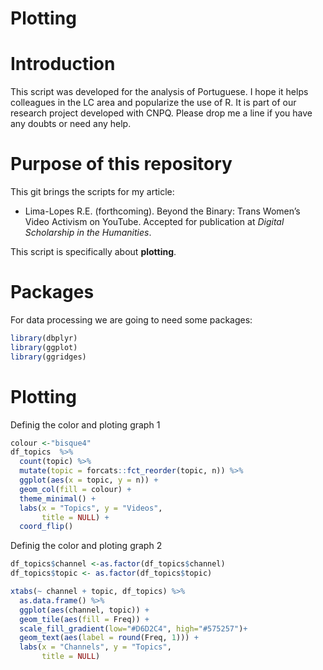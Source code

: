 # Plotting

# Introduction

This script was developed for the analysis of Portuguese. I hope it
helps colleagues in the LC area and popularize the use of R. It is part
of our research project developed with CNPQ. Please drop me a line if
you have any doubts or need any help.

# Purpose of this repository

This git brings the scripts for my article:

-   Lima-Lopes R.E. (forthcoming). Beyond the Binary: Trans Women’s
    Video Activism on YouTube. Accepted for publication at *Digital
    Scholarship in the Humanities*.

This script is specifically about **plotting**.

# Packages

For data processing we are going to need some packages:

``` r
library(dbplyr)
library(ggplot)
library(ggridges)
```

# Plotting

Definig the color and ploting graph 1

``` r
colour <-"bisque4"
df_topics  %>% 
  count(topic) %>% 
  mutate(topic = forcats::fct_reorder(topic, n)) %>% 
  ggplot(aes(x = topic, y = n)) + 
  geom_col(fill = colour) +
  theme_minimal() + 
  labs(x = "Topics", y = "Videos",
       title = NULL) +
  coord_flip()
```

Definig the color and ploting graph 2

``` r
df_topics$channel <-as.factor(df_topics$channel)
df_topics$topic <- as.factor(df_topics$topic)

xtabs(~ channel + topic, df_topics) %>% 
  as.data.frame() %>% 
  ggplot(aes(channel, topic)) + 
  geom_tile(aes(fill = Freq)) +
  scale_fill_gradient(low="#D6D2C4", high="#575257")+
  geom_text(aes(label = round(Freq, 1))) +
  labs(x = "Channels", y = "Topics",
       title = NULL)
```
